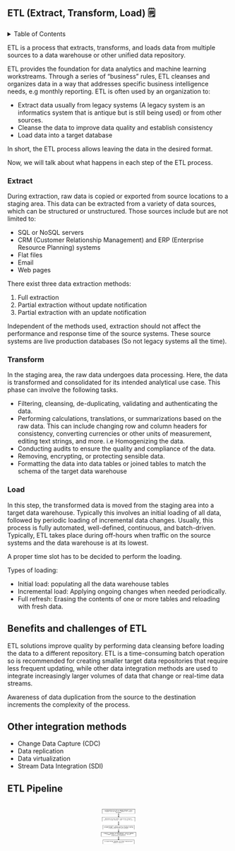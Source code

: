 ## ETL (Extract, Transform, Load) 🗒️

<!-- TABLE OF CONTENTS -->
<details>
  <summary>Table of Contents</summary>
  <ol>
    <li><a href="#extract">Extract</a></li>
    <li><a href="#transform">Transform</a></li>
    <li><a href="#load">Load</a></li>
    <li><a href="#benefits-and-challenges-of-etl">Benefits and challenges of ETL</a></li>
    <li><a href="#other-integration-methods">Other integration methods</a></li>
    <li><a href="#contributing">Contributing</a></li>
    <li><a href="#license">License</a></li>
    <li><a href="#contact">Contact</a></li>
    <li><a href="#acknowledgments">Acknowledgments</a></li>
  </ol>
</details>

ETL is a process that extracts, transforms, and loads data from multiple sources to a data warehouse or other unified data repository. 

ETL provides the foundation for data analytics and machine learning workstreams. Through a series of “business” rules, ETL cleanses and organizes data in a way that addresses specific business intelligence needs,  e.g monthly reporting. ETL is often used by an organization to:

- Extract data usually from legacy systems (A legacy system is an informatics system that is antique but is still being used) or from other sources.
- Cleanse the data to improve data quality and establish consistency
- Load data into a target database

In short, the ETL process allows leaving the data in the desired format.

Now, we will talk about what happens in each step of the ETL process.

### Extract

During extraction, raw data is copied or exported from source locations to a staging area. This data can be extracted from a variety of data sources, which can be structured or unstructured. Those sources include but are not limited to:

- SQL or NoSQL servers
- CRM (Customer Relationship Management) and ERP (Enterprise Resource Planning) systems
- Flat files
- Email
- Web pages

There exist three data extraction methods:

1. Full extraction
2. Partial extraction without update notification
3. Partial extraction with an update notification

Independent of the methods used, extraction should not affect the performance and response time of the source systems. These source systems are live production databases (So not legacy systems all the time).

### Transform

In the staging area, the raw data undergoes data processing. Here, the data is transformed and consolidated for its intended analytical use case. This phase can involve the following tasks.

- Filtering, cleansing, de-duplicating, validating and authenticating the data.
- Performing calculations, translations, or summarizations based on the raw data. This can include changing row and column headers for consistency, converting currencies or other units of measurement, editing text strings, and more. i.e Homogenizing the data.
- Conducting audits to ensure the quality and compliance of the data.
- Removing, encrypting, or protecting sensible data.
- Formatting the data into data tables or joined tables to match the schema of the target data warehouse

### Load

In this step, the transformed data is moved from the staging area into a target data warehouse. Typically this involves an initial loading of all data, followed by periodic loading of incremental data changes. Usually, this process is fully automated, well-defined, continuous, and batch-driven. Typically, ETL takes place during off-hours when traffic on the source systems and the data warehouse is at its lowest.

A proper time slot has to be decided to perform the loading.

Types of loading:

- Initial load: populating all the data warehouse tables
- Incremental load: Applying ongoing changes when needed periodically.
- Full refresh: Erasing the contents of one or more tables and reloading with fresh data.


## Benefits and challenges of ETL

ETL solutions improve quality by performing data cleansing before loading the data to a different repository. ETL is a time-consuming batch operation so is recommended for creating smaller target data repositories that require less frequent updating, while other data integration methods are used to integrate increasingly larger volumes of data that change or real-time data streams.

Awareness of data duplication from the source to the destination increments the complexity of the process.


## Other integration methods

- Change Data Capture (CDC)
- Data replication
- Data virtualization
- Stream Data Integration (SDI)

## ETL Pipeline

<br />
<div align="center">
    <img src="images/etl_pipeline.png" alt="etl_pipeline" width="80" height="80">
</div>